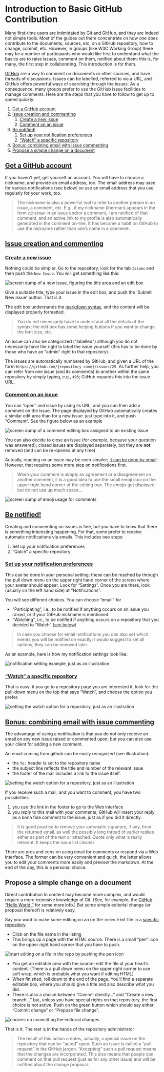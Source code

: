 # Introduction to Basic GitHub Contribution

Many first-time users are intimidated by Git and GitHub, and they are indeed not simple tools. Most of the guides out there concentrate on how one does contribute to the documents, sources, etc, on a GitHub repository, how to change, commit, etc. However, in groups (like W3C Working Group) there may be a number of participants who would like first to understand what the basics are to raise issues, comment on them, notified about them: this is, for many, the first step in collaborating. This introduction is for them.

[GitHub](https://guides.github.com/features/issues/) are a way to comment on documents or other sources, and have threads of discussions. Issues can be labelled, referred to via a URL, and GitHub offers powerful ways of searching through the issues. As a consequence, many groups prefer to use the GitHub issue facilities to manage comments. Here are the steps that you have to follow to get up to speed quickly.

1. [Get a GitHub account](#getgh)
1. [Issue creation and commenting](#iss)
	1. [Create a new issue](#newiss)
	1. [Comment on an issue](#comiss)
1. [Be notified!](#notif)
	1. [Set up your notification preferences](#notpref)
	1. [“Watch” a specific repository](#watch)
1. [Bonus: combining email with issue commenting](#email)
1. [Propose a simple change on a document](#edit)


## [Get a GitHub account](id:getgh)

If you haven't yet, get yourself an account. You will have to choose a nickname, and provide an email address, too. The email address may used for various notifications (see below) so use an email address that you use regularly for your work, too.

> The nickname is also a powerful tool to refer to another person in an issue, a comment, etc. E.g., if my nickname (iherman) appears in the form `@iherman` in an issue and/or a comment, I am notified of that comment, and an active link to my profile is also automatically generated in the comment on-line. It has become a habit on GitHub to use the nickname rather than one’s name in a comment.

## [Issue creation and commenting](id:iss)

### [Create a new issue](id:newiss)

Nothing could be simpler. Go to the repository, look for the tab `Issues` and then push the `New Issue`. You will get something like this:

![screen dump of a new issue, figuring the title area and an edit box](IntroFigures/new_issue.png)

Give a suitable title, type your issue in the edit box, and push the 'Submit New Issue' button. That is it.

The edit box understands the [markdown syntax](https://guides.github.com/features/mastering-markdown/), and the content will be displayed properly formatted.

> You do not necessarily have to understand all the details of the syntax; the edit box has some helping buttons if you want to change the font size, etc.

An issue can also be categorized ("labelled") although you do not necessarily have the right to label the issue yourself (this has to be done by those who have an “admin” right to that repository).

The issues are automatically numbered by GitHub, and given a URL of the form `https://github.com/{repository name}/issues/25`. As further help, you can refer from one issue (and its comments) to another within the same repository by simply typing, e.g., `#25`; GitHub expands this into the issue URL.

### [Comment on an issue](id:commiss)

You can “open” and issue by using its URL, and you can then add a comment on the issue. The page displayed by GitHub automatically creates a similar edit area than for a new issue: just type into it, and push “Comment”. See the figure below as an example

![screen dump of a comment editing box assigned to an existing issue](IntroFigures/comment.png)

You can also decide to close an issue (for example, because your question was answered); closed issues are displayed separately, but they are **not** removed (and can be re-opened at any time).

Actually, reacting on an issue may be even simpler; [it can be done by email](#email)! However, that requires some more step on notifications first.

> When your comment is simply an agreement or a disagreement on another comment, it is a good idea to use the small emoji icon on the upper right hand corner of the editing box. The emojis get displayed but do not use up much space...

![screen dump of emoji usage for comments](IntroFigures/emojis.png)

## [Be notified!](id:notif)

Creating and commenting on issues is fine, but you have to know that there is something interesting happening. For that, some prefer to receive automatic notifications via emails. This includes two steps:

1. Set up your notification preferences
2. “Qatch” a specific repository

### [Set up your notification preferences](id:notpref)

This can be done in your personal setting; these can be reached by through the pull down menu on the upper right hand corner of the screen where your avatar should appear. Look for “Settings”. Once you are there, look (usually on the left hand side) at “Notifications”.

You will see different choices. You can choose “email” for

* “Participating”, i.e., to be notified if anything occurs on an issue you raised, or if your GitHub nickname is mentioned
* ”Watching”, i.e., to be notified if anything occurs on a repository that you decided to “Watch” ([see below](#watch))

> In case you choose for email notifications you can also set which events you will be notified on exactly; I would suggest to set all options, they can be removed later.

As an example, here is how my notification settings look like:

![notification setting example, just as an illustration](IntroFigures/notification_setting.png)

### [“Watch” a specific repository](id:watch)

That is easy: if you go to a repository page you are interested it, look for the pull-down menu on the top that says “Watch”, and choose the option you prefer.  

![setting the watch option for a repository, just as an illustration](IntroFigures/watch_setting.png)

## [Bonus: combining email with issue commenting](id:email)

The advantage of using a notification is that you do not only receive an email on any new issue raised or commented upon, but you can also use your client for adding a new comment.

An email coming from github can be easily recognized (see illustration):

* the `To:` header is set to the repository name
* the subject line reflects the title and number of the relevant issue
* the footer of the mail includes a link to the issue itself.

![setting the watch option for a repository, just as an illustration](IntroFigures/email_from_github.png)

If you receive such a mail, and you want to comment, you have two possibilities

1. you use the link in the footer to go to the Web interface
2. you *reply* to this mail with your comments; GitHub will insert your reply as a bona fide comment to the issue, just as if you did it directly.

> It is good practice to remove your automatic signature, if any, from the returned email, as well the possibly long thread of earlier replies either as part of the text or attached. Quote only what is really relevant. It keeps the issue list cleaner

There are pros and cons on using email for comments or respond via a Web interface. The former can be very convenient and quick, the latter allows you to edit your comments more easily and preview the markdown. At the end of the day, this is a personal choice.

## Propose a simple change on a document

Direct contribution to content may become more complex, and would require a more extensive knowledge of Git. (See, for example, the [GitHub “Hello World!”](https://guides.github.com/activities/hello-world/) for some more info.) But some simple editorial change (or proposal thereof) is relatively easy.

Say you want to make some editing on an on the `index.html` file in a [specific repository](https://github.com/w3c/dpubwg-charter).

* Click on the file name in the listing
* This brings up a page with the HTML source. There is a small “pen” icon on the upper right hand corner that you have to push.

![start editing on a file in the repo by pushing the pen icon](IntroFigures/start_editing.png)

* You get an editable area with the source; edit the file at your heart’s content. (There is a pull down menu on the upper right corner to use soft wrap, which is probably what you want if editing HTML)
* When finished, roll down to the end of the page. You’ll find a separate editable box, where you should give a title and also describe what you did.
* There is also a choice between “Commit directly…” and “Create a new branch…” but, unless you have special rights on that repository, the first choice is not active. Push on the green button which should say either “Commit change” or “Propose file change”.

![choices on committing the editorial changes](IntroFigures/commit.png)

That is it. The rest is in the hands of the repository administrator

> The result of this action creates, actually, a special issue on the repository that can be “acted” upon. Such an issue is called a “pull request” in the GitHub jargon. “Accepting” such a pull request means that the changes are incorporated. This also means that people can comment on that pull request (just as for any other issue) and will be notified about the change proposal.
